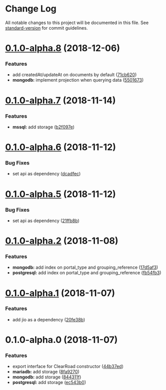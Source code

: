 # Change Log

All notable changes to this project will be documented in this file. See [standard-version](https://github.com/conventional-changelog/standard-version) for commit guidelines.

<a name="0.1.0-alpha.8"></a>
# [0.1.0-alpha.8](https://github.com/clearroad/clearroad-api-storages/compare/v0.1.0-alpha.7...v0.1.0-alpha.8) (2018-12-06)


### Features

* add createdAt/updateAt on documents by default ([71cb620](https://github.com/clearroad/clearroad-api-storages/commit/71cb620))
* **mongodb:** implement projection when querying data ([5501673](https://github.com/clearroad/clearroad-api-storages/commit/5501673))



<a name="0.1.0-alpha.7"></a>
# [0.1.0-alpha.7](https://github.com/clearroad/clearroad-api-storages/compare/v0.1.0-alpha.6...v0.1.0-alpha.7) (2018-11-14)


### Features

* **mssql:** add storage ([b2f097e](https://github.com/clearroad/clearroad-api-storages/commit/b2f097e))



<a name="0.1.0-alpha.6"></a>
# [0.1.0-alpha.6](https://github.com/clearroad/clearroad-api-storages/compare/v0.1.0-alpha.2...v0.1.0-alpha.6) (2018-11-12)


### Bug Fixes

* set api as dependency ([dcadfec](https://github.com/clearroad/clearroad-api-storages/commit/dcadfec))



<a name="0.1.0-alpha.5"></a>
# [0.1.0-alpha.5](https://github.com/clearroad/clearroad-api-storages/compare/v0.1.0-alpha.2...v0.1.0-alpha.5) (2018-11-12)


### Bug Fixes

* set api as dependency ([21ffb8b](https://github.com/clearroad/clearroad-api-storages/commit/21ffb8b))



<a name="0.1.0-alpha.2"></a>
# [0.1.0-alpha.2](https://github.com/clearroad/clearroad-api-storages/compare/v0.1.0-alpha.1...v0.1.0-alpha.2) (2018-11-08)


### Features

* **mongodb:** add index on portal_type and grouping_reference ([17d5af3](https://github.com/clearroad/clearroad-api-storages/commit/17d5af3))
* **postgresql:** add index on portal_type and grouping_reference ([fb54fb3](https://github.com/clearroad/clearroad-api-storages/commit/fb54fb3))



<a name="0.1.0-alpha.1"></a>
# [0.1.0-alpha.1](https://github.com/clearroad/clearroad-api-storages/compare/v0.1.0-alpha.0...v0.1.0-alpha.1) (2018-11-07)


### Features

* add jio as a dependency ([20fe38b](https://github.com/clearroad/clearroad-api-storages/commit/20fe38b))



<a name="0.1.0-alpha.0"></a>
# 0.1.0-alpha.0 (2018-11-07)


### Features

* export interface for ClearRoad constructor ([44b37ed](https://github.com/clearroad/clearroad-api-storages/commit/44b37ed))
* **mariadb:** add storage ([8fa9270](https://github.com/clearroad/clearroad-api-storages/commit/8fa9270))
* **mongodb:** add storage ([844311f](https://github.com/clearroad/clearroad-api-storages/commit/844311f))
* **postgresql:** add storage ([ec543b0](https://github.com/clearroad/clearroad-api-storages/commit/ec543b0))

